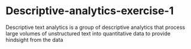 # Descriptive-analytics-exercise-1
Descriptive text analytics is a group of descriptive analytics that process large volumes of unstructured text into quantitative data to provide hindsight from the data
